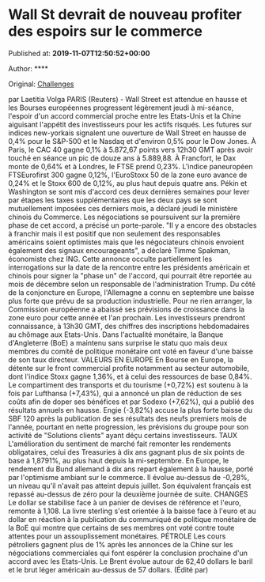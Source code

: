 
# Wall St devrait de nouveau profiter des espoirs sur le commerce

Published at: **2019-11-07T12:50:52+00:00**

Author: ****

Original: [Challenges](https://www.challenges.fr/finance-et-marche/wall-st-devrait-de-nouveau-profiter-des-espoirs-sur-le-commerce_683661)

par Laetitia Volga
PARIS (Reuters) - Wall Street est attendue en hausse et les Bourses européennes progressent légèrement jeudi à mi-séance, l'espoir d'un accord commercial proche entre les Etats-Unis et la Chine aiguisant l'appétit des investisseurs pour les actifs risqués.
Les futures sur indices new-yorkais signalent une ouverture de Wall Street en hausse de 0,4% pour le S&P-500 et le Nasdaq et d'environ 0,5% pour le Dow Jones.
À Paris, le CAC 40 gagne 0,1% à 5.872,67 points vers 12h30 GMT après avoir touché en séance un pic de douze ans à 5.889,88.
À Francfort, le Dax monte de 0,64% et à Londres, le FTSE prend 0,23%.
L'indice paneuropéen FTSEurofirst 300 gagne 0,12%, l'EuroStoxx 50 de la zone euro avance de 0,24% et le Stoxx 600 de 0,12%, au plus haut depuis quatre ans.
Pékin et Washington se sont mis d'accord ces deux dernières semaines pour lever par étapes les taxes supplémentaires que les deux pays se sont mutuellement imposées ces derniers mois, a déclaré jeudi le ministère chinois du Commerce.
Les négociations se poursuivent sur la première phase de cet accord, a précisé un porte-parole.
"Il y a encore des obstacles à franchir mais il est positif que non seulement des responsables américains soient optimistes mais que les négociateurs chinois envoient également des signaux encourageants", a déclaré Timme Spakman, économiste chez ING.
Cette annonce occulte partiellement les interrogations sur la date de la rencontre entre les présidents américain et chinois pour signer la "phase un" de l'accord, qui pourrait être reportée au mois de décembre selon un responsable de l'administration Trump.
Du côté de la conjoncture en Europe, l'Allemagne a connu en septembre une baisse plus forte que prévu de sa production industrielle. Pour ne rien arranger, la Commission européenne a abaissé ses prévisions de croissance dans la zone euro pour cette année et l'an prochain.
Les investisseurs prendront connaissance, à 13h30 GMT, des chiffres des inscriptions hebdomadaires au chômage aux Etats-Unis.
Dans l'actualité monétaire, la Banque d'Angleterre (BoE) a maintenu sans surprise le statu quo mais deux membres du comité de politique monétaire ont voté en faveur d'une baisse de son taux directeur.
VALEURS EN EUROPE
En Bourse en Europe, la détente sur le front commercial profite notamment au secteur automobile, dont l'indice Stoxx gagne 1,36%, et à celui des ressources de base 0,84%.
Le compartiment des transports et du tourisme (+0,72%) est soutenu à la fois par Lufthansa (+7,43%), qui a annoncé un plan de réduction de ses coûts afin de doper ses bénéfices et par Sodexo (+7,62%), qui a publié des résultats annuels en hausse.
Engie (-3,82%) accuse la plus forte baisse du SBF 120 après la publication de ses résultats des neufs premiers mois de l'année, pourtant en nette progression, les prévisions du groupe pour son activité de "Solutions clients" ayant déçu certains investisseurs.
TAUX L'amélioration du sentiment de marché fait remonter les rendements obligataires, celui des Treasuries à dix ans gagnant plus de six points de base à 1,8791%, au plus haut depuis la mi-septembre.
En Europe, le rendement du Bund allemand à dix ans repart également à la hausse, porté par l'optimisme ambiant sur le commerce. Il évolue au-dessus de -0,28%, un niveau qu'il n'avait pas atteint depuis juillet. Son équivalent français est repassé au-dessus de zéro pour la deuxième journée de suite.
CHANGES
Le dollar se stabilise face à un panier de devises de référence et l'euro, remonte à 1,108.
La livre sterling s'est orientée à la baisse face à l'euro et au dollar en réaction à la publication du communiqué de politique monétaire de la BoE qui montre que certains de ses membres ont voté contre toute attentes pour un assouplissement monétaires.
PÉTROLE
Les cours pétroliers gagnent plus de 1% après les annonces de la Chine sur les négociations commerciales qui font espérer la conclusion prochaine d'un accord avec les Etats-Unis.
Le Brent évolue autour de 62,40 dollars le baril et le brut léger américain au-dessus de 57 dollars.
(Édité par)
